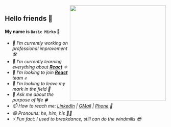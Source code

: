 <img src='https://www.seekpng.com/png/full/17-175422_dk-swinging-nintendo-donkey-kong-country-tropical-wii.png' align="right" height='300'>

## Hello friends 👋

#### My name is `Basic Mirko` 💩

- *🔭 I’m currently working on professional improvement 🛠*
- *🌱 I’m currently learning everything about **[React](https://github.com/facebook/react)** ⚛*
- *👯 I’m looking to join **[React](https://github.com/facebook/react)** team ✊*
- *🤔 I’m looking to leave my mark in the field 🐾*
- *💬 Ask me about the purpose of life 🍀*
- *📫 How to reach me: [LinkedIn](https://www.linkedin.com/in/basic.mirko) | [GMail](mailto:bejzik8@gmail.com) | [Phone](tel:+381642158383) 🧭*
- *😄 Pronouns: he, him, his 🤷‍♂‍*
- *⚡ Fun fact: I used to breakdance, still can do the windmills 😎*
